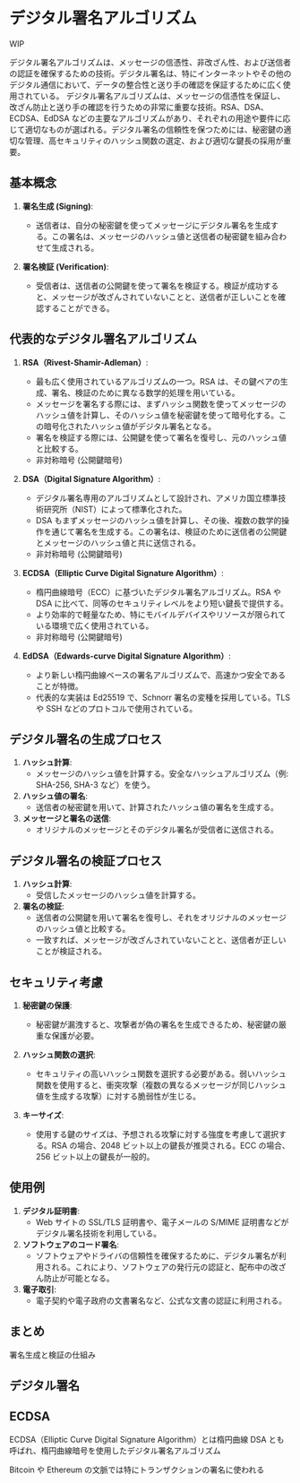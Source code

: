 # デジタル署名アルゴリズム

WIP

デジタル署名アルゴリズムは、メッセージの信憑性、非改ざん性、および送信者の認証を確保するための技術。デジタル署名は、特にインターネットやその他のデジタル通信において、データの整合性と送り手の確認を保証するために広く使用されている。
デジタル署名アルゴリズムは、メッセージの信憑性を保証し、改ざん防止と送り手の確認を行うための非常に重要な技術。RSA、DSA、ECDSA、EdDSA などの主要なアルゴリズムがあり、それぞれの用途や要件に応じて適切なものが選ばれる。デジタル署名の信頼性を保つためには、秘密鍵の適切な管理、高セキュリティのハッシュ関数の選定、および適切な鍵長の採用が重要。

## 基本概念

1. **署名生成 (Signing)**:

   - 送信者は、自分の秘密鍵を使ってメッセージにデジタル署名を生成する。この署名は、メッセージのハッシュ値と送信者の秘密鍵を組み合わせて生成される。

2. **署名検証 (Verification)**:
   - 受信者は、送信者の公開鍵を使って署名を検証する。検証が成功すると、メッセージが改ざんされていないことと、送信者が正しいことを確認することができる。

## 代表的なデジタル署名アルゴリズム

1. **RSA（Rivest-Shamir-Adleman）**:

   - 最も広く使用されているアルゴリズムの一つ。RSA は、その鍵ペアの生成、署名、検証のために異なる数学的処理を用いている。
   - メッセージを署名する際には、まずハッシュ関数を使ってメッセージのハッシュ値を計算し、そのハッシュ値を秘密鍵を使って暗号化する。この暗号化されたハッシュ値がデジタル署名となる。
   - 署名を検証する際には、公開鍵を使って署名を復号し、元のハッシュ値と比較する。
   - 非対称暗号 (公開鍵暗号)

2. **DSA（Digital Signature Algorithm）**:

   - デジタル署名専用のアルゴリズムとして設計され、アメリカ国立標準技術研究所（NIST）によって標準化された。
   - DSA もまずメッセージのハッシュ値を計算し、その後、複数の数学的操作を通じて署名を生成する。この署名は、検証のために送信者の公開鍵とメッセージのハッシュ値と共に送信される。
   - 非対称暗号 (公開鍵暗号)

3. **ECDSA（Elliptic Curve Digital Signature Algorithm）**:

   - 楕円曲線暗号（ECC）に基づいたデジタル署名アルゴリズム。RSA や DSA に比べて、同等のセキュリティレベルをより短い鍵長で提供する。
   - より効率的で軽量なため、特にモバイルデバイスやリソースが限られている環境で広く使用されている。
   - 非対称暗号 (公開鍵暗号)

4. **EdDSA（Edwards-curve Digital Signature Algorithm）**:
   - より新しい楕円曲線ベースの署名アルゴリズムで、高速かつ安全であることが特徴。
   - 代表的な実装は Ed25519 で、Schnorr 署名の変種を採用している。TLS や SSH などのプロトコルで使用されている。

## デジタル署名の生成プロセス

1. **ハッシュ計算**:
   - メッセージのハッシュ値を計算する。安全なハッシュアルゴリズム（例: SHA-256, SHA-3 など）を使う。
2. **ハッシュ値の署名**:
   - 送信者の秘密鍵を用いて、計算されたハッシュ値の署名を生成する。
3. **メッセージと署名の送信**:
   - オリジナルのメッセージとそのデジタル署名が受信者に送信される。

## デジタル署名の検証プロセス

1. **ハッシュ計算**:
   - 受信したメッセージのハッシュ値を計算する。
2. **署名の検証**:
   - 送信者の公開鍵を用いて署名を復号し、それをオリジナルのメッセージのハッシュ値と比較する。
   - 一致すれば、メッセージが改ざんされていないことと、送信者が正しいことが検証される。

## セキュリティ考慮

1. **秘密鍵の保護**:

   - 秘密鍵が漏洩すると、攻撃者が偽の署名を生成できるため、秘密鍵の厳重な保護が必要。

2. **ハッシュ関数の選択**:

   - セキュリティの高いハッシュ関数を選択する必要がある。弱いハッシュ関数を使用すると、衝突攻撃（複数の異なるメッセージが同じハッシュ値を生成する攻撃）に対する脆弱性が生じる。

3. **キーサイズ**:
   - 使用する鍵のサイズは、予想される攻撃に対する強度を考慮して選択する。RSA の場合、2048 ビット以上の鍵長が推奨される。ECC の場合、256 ビット以上の鍵長が一般的。

## 使用例

1. **デジタル証明書**:
   - Web サイトの SSL/TLS 証明書や、電子メールの S/MIME 証明書などがデジタル署名技術を利用している。
2. **ソフトウェアのコード署名**:
   - ソフトウェアやドライバの信頼性を確保するために、デジタル署名が利用される。これにより、ソフトウェアの発行元の認証と、配布中の改ざん防止が可能となる。
3. **電子取引**:
   - 電子契約や電子政府の文書署名など、公式な文書の認証に利用される。

## まとめ

署名生成と検証の仕組み

## デジタル署名

## ECDSA

ECDSA（Elliptic Curve Digital Signature Algorithm）とは楕円曲線 DSA とも呼ばれ、楕円曲線暗号を使用したデジタル署名アルゴリズム

Bitcoin や Ethereum の文脈では特にトランザクションの署名に使われる
